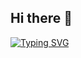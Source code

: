 ## Hi there 👋

[![Typing SVG](https://readme-typing-svg.herokuapp.com?color=%2336BCF7&lines=I+am+rtxsqd)](https://git.io/typing-svg)
